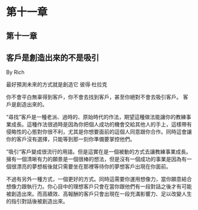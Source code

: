 # 第十一章

## 第十一章

## 客戶是創造出來的不是吸引

By Rich

最好預測未來的方式就是創造它 彼得·杜拉克

你不會平白無辜得到客戶，你不會去找到客戶，甚至你絕對不會去吸引客戶。 客戶是創造出來的。

“尋找”客戶是一種老派、過時的、原始時代的作法，期望這種做法能讓你的教練事業成長。這種作法很過時是因為你把個人成功的機會交給其他人的手上，這樣帶有侵略性的心態對你很不利，尤其是你想要面前的這個人同意跟你合作。同時這會讓你的客戶沒有選擇，只能等到那一刻你準備要掌控他們。

”吸引“客戶變成很流行的用語。但是這實在是一個被動的方式去讓教練事業成長。擁有一個清晰有力的願景是一個很棒的想法，但是沒有一個成功的事業是因為有一個很漂亮的夢想板後就只需要坐在那裡等待你的夢想客戶出現在你面前。

不過有另外一種方式，一個更好的方式。同時這需要你運用想像力，當你願意結合想像力跟執行力。你心目中的理想客戶只會在當你跟他們有一段對話之後才有可能被創造出來。而高績效、高報酬的客戶只會出現在一段充滿影響力、足以改變人生的指引對話後被創造出來。

